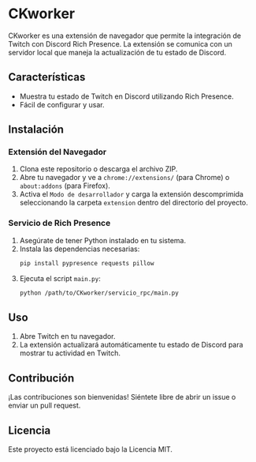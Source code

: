 # CKworker

CKworker es una extensión de navegador que permite la integración de Twitch con Discord Rich Presence. La extensión se comunica con un servidor local que maneja la actualización de tu estado de Discord.

## Características

- Muestra tu estado de Twitch en Discord utilizando Rich Presence.
- Fácil de configurar y usar.

## Instalación

### Extensión del Navegador

1. Clona este repositorio o descarga el archivo ZIP.
2. Abre tu navegador y ve a `chrome://extensions/` (para Chrome) o `about:addons` (para Firefox).
3. Activa el `Modo de desarrollador` y carga la extensión descomprimida seleccionando la carpeta `extension` dentro del directorio del proyecto.

### Servicio de Rich Presence

1. Asegúrate de tener Python instalado en tu sistema.
2. Instala las dependencias necesarias:
    ```bash
    pip install pypresence requests pillow
    ```
3. Ejecuta el script `main.py`:
    ```bash
    python /path/to/CKworker/servicio_rpc/main.py
    ```

## Uso

1. Abre Twitch en tu navegador.
2. La extensión actualizará automáticamente tu estado de Discord para mostrar tu actividad en Twitch.

## Contribución

¡Las contribuciones son bienvenidas! Siéntete libre de abrir un issue o enviar un pull request.

## Licencia

Este proyecto está licenciado bajo la Licencia MIT.
